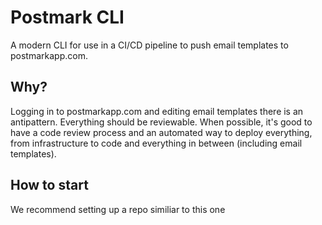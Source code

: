 # Postmark CLI

A modern CLI for use in a CI/CD pipeline to push email templates to postmarkapp.com.

## Why?
Logging in to postmarkapp.com and editing email templates there is an antipattern. Everything should be reviewable. When possible, it's good to have a code review process and an automated way to deploy everything, from infrastructure to code and everything in between (including email templates).

## How to start
We recommend setting up a repo similiar to this one
